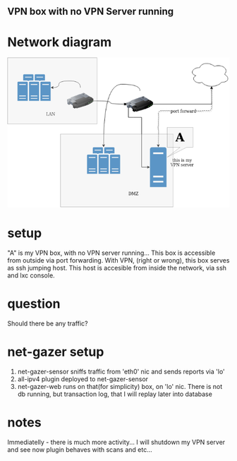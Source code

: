 ## VPN box with no VPN Server running

# Network diagram

![VPN](vpn-server.png)


# setup
"A" is my VPN box, with no VPN server running... This box is accessible from outside via port forwarding. With VPN, (right or wrong), this box serves as ssh jumping host. This host is accesible from inside the network, via ssh and lxc console.

# question
Should there be any traffic?


# net-gazer setup
1. net-gazer-sensor sniffs traffic from 'eth0' nic and sends reports via 'lo'
2. all-ipv4 plugin deployed to net-gazer-sensor
3. net-gazer-web runs on that(for simplicity) box, on 'lo' nic. There is not db running, but transaction log, that I will replay later into database


# notes
Immediatelly - there is much more activity... I will shutdown my VPN server and see now plugin behaves with scans and etc...

